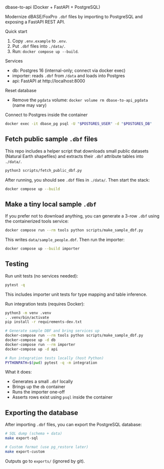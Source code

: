 dbase-to-api (Docker + FastAPI + PostgreSQL)

Modernize dBASE/FoxPro `.dbf` files by importing to PostgreSQL and exposing a FastAPI REST API.

Quick start
1) Copy `.env.example` to `.env`.
2) Put `.dbf` files into `./data/`.
3) Run: `docker compose up --build`.

Services
- db: Postgres 16 (internal-only; connect via docker exec)
- importer: reads `.dbf` from `/data` and loads into Postgres
- api: FastAPI at http://localhost:8000

Reset database
- Remove the `pgdata` volume: `docker volume rm dbase-to-api_pgdata` (name may vary)

Connect to Postgres inside the container
```bash
docker exec -it dbase_pg psql -U "$POSTGRES_USER" -d "$POSTGRES_DB"
```

## Fetch public sample `.dbf` files

This repo includes a helper script that downloads small public datasets (Natural Earth shapefiles) and extracts their `.dbf` attribute tables into `./data/`.

```bash
python3 scripts/fetch_public_dbf.py
```

After running, you should see `.dbf` files in `./data/`. Then start the stack:

```bash
docker compose up --build
```

## Make a tiny local sample `.dbf`

If you prefer not to download anything, you can generate a 3-row `.dbf` using the containerized tools service:

```bash
docker compose run --rm tools python scripts/make_sample_dbf.py
```

This writes `data/sample_people.dbf`. Then run the importer:

```bash
docker compose up --build importer
```

## Testing

Run unit tests (no services needed):

```bash
pytest -q
```

This includes importer unit tests for type mapping and table inference.

Run integration tests (requires Docker):

```bash
python3 -m venv .venv
. .venv/bin/activate
pip install -r requirements-dev.txt

# Generate sample DBF and bring services up
docker-compose run --rm tools python scripts/make_sample_dbf.py
docker-compose up -d db
docker-compose run --rm importer
docker-compose up -d api

# Run integration tests locally (host Python)
PYTHONPATH=$(pwd) pytest -q -m integration
```

What it does:
- Generates a small `.dbf` locally
- Brings up the `db` container
- Runs the importer one-off
- Asserts rows exist using `psql` inside the container

## Exporting the database

After importing `.dbf` files, you can export the PostgreSQL database:

```bash
# SQL dump (schema + data)
make export-sql

# Custom format (use pg_restore later)
make export-custom
```

Outputs go to `exports/` (ignored by git).

